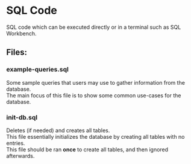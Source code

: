 # SQL Code
SQL code which can be executed directly or in a terminal such as SQL Workbench.  
## **Files**:
### example-queries.sql
Some sample queries that users may use to gather information from the database.  
The main focus of this file is to show some common use-cases for the database.
### init-db.sql
Deletes (if needed) and creates all tables.  
This file essentially initializes the database by creating all tables with no entries.  
This file should be ran **once** to create all tables, and then ignored afterwards.

